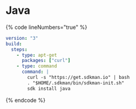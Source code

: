 # Java

{% code lineNumbers="true" %}
```yaml
version: "3"
build:
  steps:
    - type: apt-get
      packages: ["curl"]
    - type: command
      command: |
        curl -s "https://get.sdkman.io" | bash
        . "$HOME/.sdkman/bin/sdkman-init.sh"
        sdk install java
```
{% endcode %}
